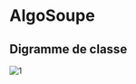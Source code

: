 # AlgoSoupe

## Digramme de classe

![1](https://gitlab.istic.univ-rennes1.fr/haissa/algosoupe/-/blob/master/images/algoSoupeUml.png)
